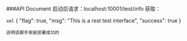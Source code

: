 ###API Document
启动后请求：localhost:10001/test/info
获取：

```xml```
{
    "flag": true,
    "msg": "This is a rest test interface",
    "success": true
}
``````
说明该脚手架是部署成功的